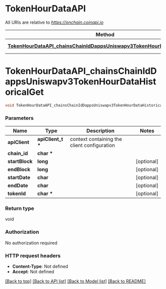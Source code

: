 # TokenHourDataAPI

All URIs are relative to *https://onchain.coinapi.io*

Method | HTTP request | Description
------------- | ------------- | -------------
[**TokenHourDataAPI_chainsChainIdDappsUniswapv3TokenHourDataHistoricalGet**](TokenHourDataAPI.md#TokenHourDataAPI_chainsChainIdDappsUniswapv3TokenHourDataHistoricalGet) | **GET** /chains/{chain_id}/dapps/uniswapv3/tokenHourData/historical | 


# **TokenHourDataAPI_chainsChainIdDappsUniswapv3TokenHourDataHistoricalGet**
```c
void TokenHourDataAPI_chainsChainIdDappsUniswapv3TokenHourDataHistoricalGet(apiClient_t *apiClient, char * chain_id, long startBlock, long endBlock, char startDate, char endDate, char * tokenId);
```

### Parameters
Name | Type | Description  | Notes
------------- | ------------- | ------------- | -------------
**apiClient** | **apiClient_t \*** | context containing the client configuration |
**chain_id** | **char \*** |  | 
**startBlock** | **long** |  | [optional] 
**endBlock** | **long** |  | [optional] 
**startDate** | **char** |  | [optional] 
**endDate** | **char** |  | [optional] 
**tokenId** | **char \*** |  | [optional] 

### Return type

void

### Authorization

No authorization required

### HTTP request headers

 - **Content-Type**: Not defined
 - **Accept**: Not defined

[[Back to top]](#) [[Back to API list]](../README.md#documentation-for-api-endpoints) [[Back to Model list]](../README.md#documentation-for-models) [[Back to README]](../README.md)

